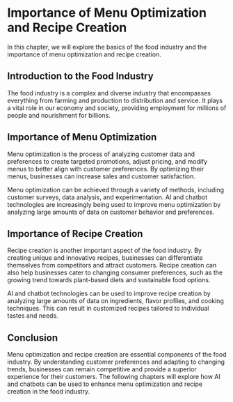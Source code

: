 Importance of Menu Optimization and Recipe Creation
=======================================================================================

In this chapter, we will explore the basics of the food industry and the importance of menu optimization and recipe creation.

Introduction to the Food Industry
---------------------------------

The food industry is a complex and diverse industry that encompasses everything from farming and production to distribution and service. It plays a vital role in our economy and society, providing employment for millions of people and nourishment for billions.

Importance of Menu Optimization
-------------------------------

Menu optimization is the process of analyzing customer data and preferences to create targeted promotions, adjust pricing, and modify menus to better align with customer preferences. By optimizing their menus, businesses can increase sales and customer satisfaction.

Menu optimization can be achieved through a variety of methods, including customer surveys, data analysis, and experimentation. AI and chatbot technologies are increasingly being used to improve menu optimization by analyzing large amounts of data on customer behavior and preferences.

Importance of Recipe Creation
-----------------------------

Recipe creation is another important aspect of the food industry. By creating unique and innovative recipes, businesses can differentiate themselves from competitors and attract customers. Recipe creation can also help businesses cater to changing consumer preferences, such as the growing trend towards plant-based diets and sustainable food options.

AI and chatbot technologies can be used to improve recipe creation by analyzing large amounts of data on ingredients, flavor profiles, and cooking techniques. This can result in customized recipes tailored to individual tastes and needs.

Conclusion
----------

Menu optimization and recipe creation are essential components of the food industry. By understanding customer preferences and adapting to changing trends, businesses can remain competitive and provide a superior experience for their customers. The following chapters will explore how AI and chatbots can be used to enhance menu optimization and recipe creation in the food industry.


